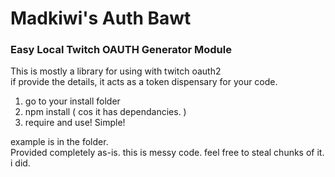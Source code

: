 # Madkiwi's Auth Bawt
### Easy Local Twitch OAUTH Generator Module  

This is mostly a library for using with twitch oauth2  
if provide the details, it acts as a token dispensary for your code.  
1. go to your install folder  
2. npm install ( cos it has dependancies. )  
3. require and use! Simple!  
  
example is in the folder.  
Provided completely as-is. this is messy code. feel free to steal chunks of it. i did.
